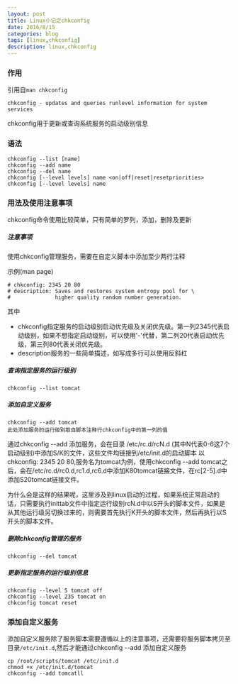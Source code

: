 ```yaml
---
layout: post
title: Linux小记之chkconfig
date: 2016/8/15
categories: blog
tags: [linux,chkconfig]
description: linux,chkconfig
---
```




### 作用

引用自`man chkconfig	`

	chkconfig - updates and queries runlevel information for system services

chkconfig用于更新或查询系统服务的启动级别信息

### 语法

	chkconfig --list [name]
	chkconfig --add name
	chkconfig --del name
	chkconfig [--level levels] name <on|off|reset|resetpriorities>
	chkconfig [--level levels] name

### 用法及使用注意事项

chkconfig命令使用比较简单，只有简单的罗列，添加，删除及更新

##### 注意事项

使用chkconfig管理服务，需要在自定义脚本中添加至少两行注释

示例(man page)

	# chkconfig: 2345 20 80
    # description: Saves and restores system entropy pool for \
	#              higher quality random number generation.

其中

+ chkconfig指定服务的启动级别启动优先级及关闭优先级。第一列2345代表启动级别，如果不想指定启动级别，可以使用'-'代替，第二列20代表启动优先级，第三列80代表关闭优先级。
+ description服务的一些简单描述，如写成多行可以使用反斜杠

##### 查询指定服务的运行级别
	
	chkconfig --list tomcat

##### 添加自定义服务

	chkconfig --add tomcat
	此处添加服务的运行级别取自脚本注释行chkconfig中的第一列的值
	
通过chkconfig --add 添加服务，会在目录  /etc/rc.d/rcN.d (其中N代表0-6这7个启动级别)中添加S/K的文件，这些文件均链接到/etc/init.d的启动脚本
以 chkconfig: 2345 20 80,服务名为tomcat为例，使用chkconfig --add tomcat之后，会在/etc/rc.d/rc0.d,rc1.d,rc6.d中添加K80tomcat链接文件，在rc[2-5].d中添加S20tomcat链接文件。

为什么会是这样的结果呢，这里涉及到linux启动的过程，如果系统正常启动的话，只需要执行inittab文件中指定运行级别rcN.d中以S开头的脚本文件，如果是从其他运行级另切换过来的，则需要首先执行K开头的脚本文件，然后再执行以S开头的脚本文件。

##### 删除chkconfig管理的服务

	chkconfig --del tomcat

##### 更新指定服务的运行级别信息
	
	chkconfig --level 5 tomcat off
	chkconfig --level 235 tomcat on
	chkconfig tomcat reset

### 添加自定义服务

添加自定义服务除了服务脚本需要遵循以上的注意事项，还需要将服务脚本拷贝至目录`/etc/init.d`,然后才能通过chkconfig --add 添加自定义服务

	cp /root/scripts/tomcat /etc/init.d
	chmod +x /etc/init.d/tomcat
	chkconfig --add tomcatll












